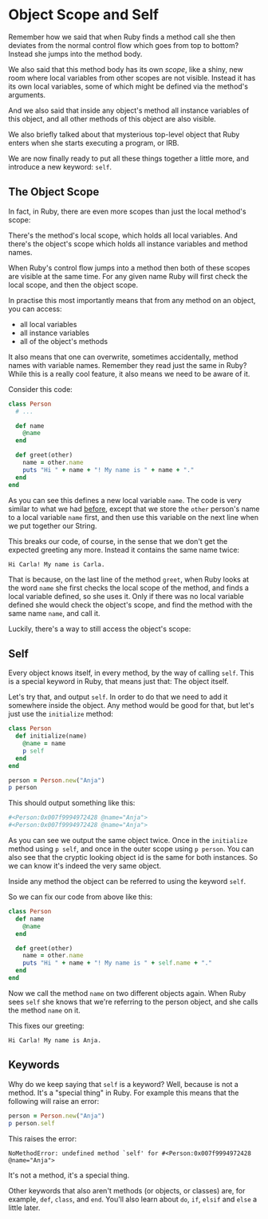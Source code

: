 # Object Scope and Self

Remember how we said that when Ruby finds a method call she then deviates from
the normal control flow which goes from top to bottom? Instead she jumps into
the method body.

We also said that this method body has its own *scope*, like a shiny, new room
where local variables from other scopes are not visible. Instead it has its own
local variables, some of which might be defined via the method's arguments.

And we also said that inside any object's method all instance variables of
this object, and all other methods of this object are also visible.

We also briefly talked about that mysterious top-level object that Ruby enters
when she starts executing a program, or IRB.

We are now finally ready to put all these things together a little more, and
introduce a new keyword: `self`.

## The Object Scope

In fact, in Ruby, there are even more scopes than just the local method's
scope:

There's the method's local scope, which holds all local variables. And there's
the object's scope which holds all instance variables and method names.

When Ruby's control flow jumps into a method then both of these scopes are
visible at the same time. For any given name Ruby will first check the local
scope, and then the object scope.

In practise this most importantly means that from any method on an object,
you can access:

* all local variables
* all instance variables
* all of the object's methods

It also means that one can overwrite, sometimes accidentally, method names
with variable names. Remember they read just the same in Ruby? While this
is a really cool feature, it also means we need to be aware of it.

Consider this code:

```ruby
class Person
  # ...

  def name
    @name
  end

  def greet(other)
    name = other.name
    puts "Hi " + name + "! My name is " + name + "."
  end
end
```

As you can see this defines a new local variable `name`. The code is very
similar to what we had [before](writing_classes/interaction.html), except
that we store the `other` person's name to a local variable `name` first,
and then use this variable on the next line when we put together our String.

This breaks our code, of course, in the sense that we don't get the expected
greeting any more. Instead it contains the same name twice:

```
Hi Carla! My name is Carla.
```

That is because, on the last line of the method `greet`, when Ruby looks at the
word `name` she first checks the local scope of the method, and finds a local
variable defined, so she uses it. Only if there was no local variable defined
she would check the object's scope, and find the method with the same name
`name`, and call it.

Luckily, there's a way to still access the object's scope:

## Self

Every object knows itself, in every method, by the way of calling `self`.
This is a special keyword in Ruby, that means just that: The object itself.

Let's try that, and output `self`. In order to do that we need to add it
somewhere inside the object. Any method would be good for that, but let's
just use the `initialize` method:

```ruby
class Person
  def initialize(name)
    @name = name
    p self
  end
end

person = Person.new("Anja")
p person
```

This should output something like this:

```ruby
#<Person:0x007f9994972428 @name="Anja">
#<Person:0x007f9994972428 @name="Anja">
```

As you can see we output the same object twice. Once in the `initialize` method
using `p self`, and once in the outer scope using `p person`. You can also see
that the cryptic looking object id is the same for both instances. So we can
know it's indeed the very same object.

<p class="hint">
Inside any method the object can be referred to using the keyword <code>self</code>.
</p>

So we can fix our code from above like this:

```ruby
class Person
  def name
    @name
  end

  def greet(other)
    name = other.name
    puts "Hi " + name + "! My name is " + self.name + "."
  end
end
```

Now we call the method `name` on two different objects again. When Ruby sees
`self` she knows that we're referring to the person object, and she calls the
method `name` on it.

This fixes our greeting:

```
Hi Carla! My name is Anja.
```

## Keywords

Why do we keep saying that `self` is a keyword? Well, because is not a method.
It's a "special thing" in Ruby. For example this means that the following will
raise an error:

```ruby
person = Person.new("Anja")
p person.self
```

This raises the error:

```
NoMethodError: undefined method `self' for #<Person:0x007f9994972428 @name="Anja">
```

It's not a method, it's a special thing.

Other keywords that also aren't methods (or objects, or classes) are, for
example, `def`, `class`, and `end`. You'll also learn about `do`, `if`, `elsif`
and `else` a little later.
